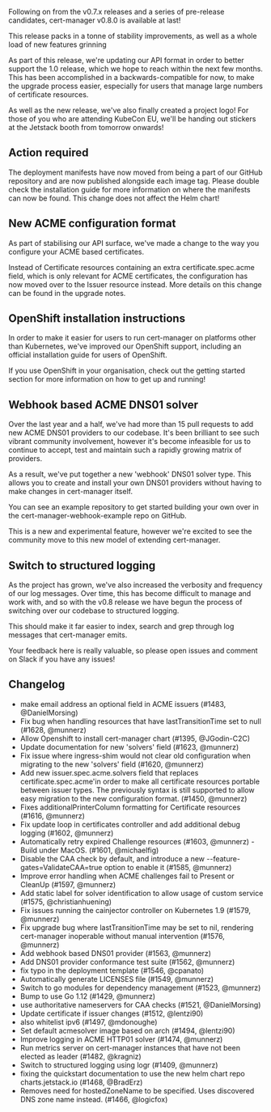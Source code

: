 Following on from the v0.7.x releases and a series of pre-release candidates,
cert-manager v0.8.0 is available at last!

This release packs in a tonne of stability improvements, as well as a whole load
of new features grinning

As part of this release, we're updating our API format in order to better
support the 1.0 release, which we hope to reach within the next few months.
This has been accomplished in a backwards-compatible for now, to make the
upgrade process easier, especially for users that manage large numbers of
certificate resources.

As well as the new release, we've also finally created a project logo!
For those of you who are attending KubeCon EU, we'll be handing out stickers
at the Jetstack booth from tomorrow onwards!

## Action required
The deployment manifests have now moved from being a part of our GitHub
repository and are now published alongside each image tag. Please double
check the installation guide for more information on where the manifests
can now be found. This change does not affect the Helm chart!

## New ACME configuration format
As part of stabilising our API surface, we've made a change to the way
you configure your ACME based certificates.

Instead of Certificate resources containing an extra certificate.spec.acme
field, which is only relevant for ACME certificates, the configuration has now
moved over to the Issuer resource instead. More details on this change can be
found in the upgrade notes.

## OpenShift installation instructions
In order to make it easier for users to run cert-manager on platforms other
than Kubernetes, we've improved our OpenShift support, including an official
installation guide for users of OpenShift.

If you use OpenShift in your organisation, check out the getting started section
for more information on how to get up and running!

## Webhook based ACME DNS01 solver
Over the last year and a half, we've had more than 15 pull requests to add new
ACME DNS01 providers to our codebase. It's been brilliant to see such vibrant
community involvement, however it's become infeasible for us to continue to
accept, test and maintain such a rapidly growing matrix of providers.

As a result, we've put together a new 'webhook' DNS01 solver type.
This allows you to create and install your own DNS01 providers without having
to make changes in cert-manager itself.

You can see an example repository to get started building your own over in the
cert-manager-webhook-example repo on GitHub.

This is a new and experimental feature, however we're excited to see the community
move to this new model of extending cert-manager.

## Switch to structured logging
As the project has grown, we've also increased the verbosity and frequency of our log messages.
Over time, this has become difficult to manage and work with, and so with the v0.8 release
we have begun the process of switching over our codebase to structured logging.

This should make it far easier to index, search and grep through log messages that cert-manager
emits.

Your feedback here is really valuable, so please open issues and comment on Slack if you
have any issues!

## Changelog
- make email address an optional field in ACME issuers (#1483, @DanielMorsing)
- Fix bug when handling resources that have lastTransitionTime set to null (#1628, @munnerz)
- Allow Openshift to install cert-manager chart (#1395, @JGodin-C2C)
- Update documentation for new 'solvers' field (#1623, @munnerz)
- Fix issue where ingress-shim would not clear old configuration when migrating to the new 'solvers' field (#1620, @munnerz)
- Add new issuer.spec.acme.solvers field that replaces certificate.spec.acme'in order to make all certificate resources portable between issuer types. The previously syntax is still supported to allow easy migration to the new configuration format. (#1450, @munnerz)
- Fixes additionalPrinterColumn formatting for Certificate resources (#1616, @munnerz)
- Fix update loop in certificates controller and add additional debug logging (#1602, @munnerz)
- Automatically retry expired Challenge resources (#1603, @munnerz)
-Build under MacOS. (#1601, @michaelfig)
- Disable the CAA check by default, and introduce a new --feature-gates=ValidateCAA=true option to enable it (#1585, @munnerz)
- Improve error handling when ACME challenges fail to Present or CleanUp (#1597, @munnerz)
- Add static label for solver identification to allow usage of custom service (#1575, @christianhuening)
- Fix issues running the cainjector controller on Kubernetes 1.9 (#1579, @munnerz)
- Fix upgrade bug where lastTransitionTime may be set to nil, rendering cert-manager inoperable without manual intervention (#1576, @munnerz)
- Add webhook based DNS01 provider (#1563, @munnerz)
- Add DNS01 provider conformance test suite (#1562, @munnerz)
- fix typo in the deployment template (#1546, @cpanato)
- Automatically generate LICENSES file (#1549, @munnerz)
- Switch to go modules for dependency management (#1523, @munnerz)
- Bump to use Go 1.12 (#1429, @munnerz)
- use authoritative nameservers for CAA checks (#1521, @DanielMorsing)
- Update certificate if issuer changes (#1512, @lentzi90)
- also whitelist ipv6 (#1497, @mdonoughe)
- Set default acmesolver image based on arch (#1494, @lentzi90)
- Improve logging in ACME HTTP01 solver (#1474, @munnerz)
- Run metrics server on cert-manager instances that have not been elected as leader (#1482, @kragniz)
- Switch to structured logging using logr (#1409, @munnerz)
- fixing the quickstart documentation to use the new helm chart repo charts.jetstack.io (#1468, @BradErz)
- Removes need for hostedZoneName to be specified. Uses discovered DNS zone name instead. (#1466, @logicfox)
